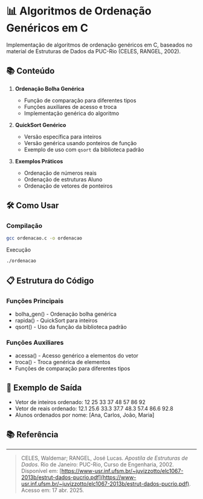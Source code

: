 # 📊 Algoritmos de Ordenação Genéricos em C

Implementação de algoritmos de ordenação genéricos em C, baseados no material de Estruturas de Dados da PUC-Rio (CELES, RANGEL, 2002).

## 📚 Conteúdo

1. **Ordenação Bolha Genérica**
   - Função de comparação para diferentes tipos
   - Funções auxiliares de acesso e troca
   - Implementação genérica do algoritmo

2. **QuickSort Genérico**
   - Versão específica para inteiros
   - Versão genérica usando ponteiros de função
   - Exemplo de uso com `qsort` da biblioteca padrão

3. **Exemplos Práticos**
   - Ordenação de números reais
   - Ordenação de estruturas Aluno
   - Ordenação de vetores de ponteiros

## 🛠 Como Usar

### Compilação

```bash
gcc ordenacao.c -o ordenacao
```

Execução

```bash
./ordenacao
```

## 📋 Estrutura do Código

### Funções Principais

- bolha_gen() - Ordenação bolha genérica
- rapida() - QuickSort para inteiros
- qsort() - Uso da função da biblioteca padrão

### Funções Auxiliares

- acessa() - Acesso genérico a elementos do vetor
- troca() - Troca genérica de elementos
- Funções de comparação para diferentes tipos

## 📝 Exemplo de Saída

- Vetor de inteiros ordenado: 12 25 33 37 48 57 86 92
- Vetor de reais ordenado: 12.1 25.6 33.3 37.7 48.3 57.4 86.6 92.8
- Alunos ordenados por nome: [Ana, Carlos, João, Maria]

## 📚 Referência

---

> CELES, Waldemar; RANGEL, José Lucas. *Apostila de Estruturas de Dados*. Rio de Janeiro: PUC-Rio, Curso de Engenharia, 2002. Disponível em: [https://www-usr.inf.ufsm.br/~juvizzotto/elc1067-2013b/estrut-dados-pucrio.pdf](https://www-usr.inf.ufsm.br/~juvizzotto/elc1067-2013b/estrut-dados-pucrio.pdf). Acesso em: 17 abr. 2025.
